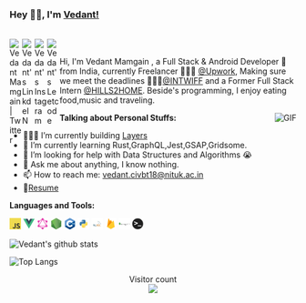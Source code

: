 ### Hey 👋🏽, I'm [Vedant!](https://vedantmamgain.github.io)

<br/>

<a href="https://twitter.com/MamgainVedant">
  <img align="left" alt="Vedant Mamgain | Twitter" width="22px" src="https://cdn.jsdelivr.net/npm/simple-icons@v3/icons/twitter.svg" />
</a>
<a href="https://www.linkedin.com/in/vedant-mamgain/">
  <img align="left" alt="Vedant's LinkdeIN" width="22px" src="https://cdn.jsdelivr.net/npm/simple-icons@v3/icons/linkedin.svg" />
</a>
<a href="https://www.instagram.com/vedantm.23/">
  <img align="left" alt="Vedant's Instagram" width="22px" src="https://cdn.jsdelivr.net/npm/simple-icons@v3/icons/instagram.svg" />
</a>
<a href="https://leetcode.com/vedutheboss/">
  <img align="left" alt="Vedant's Leetcode" width="22px" src="https://cdn.jsdelivr.net/npm/simple-icons@v3/icons/leetcode.svg" />
</a>

<br />

Hi, I'm Vedant Mamgain , a Full Stack & Android Developer 🚀 from India, currently Freelancer 👨🏽‍💻 [@Upwork](https://www.upwork.com/), Making sure we meet the deadlines 👨🏽‍💼[@INTWIFF](https://github.com/intwiff) and a Former Full Stack Intern [@HILLS2HOME](https://github.com/Hills2Home-Ashutosh). Beside's programming, I enjoy eating food,music and traveling.

  <img align="right" alt="GIF" src="https://media.giphy.com/media/YnkMcHgNIMW4Yfmjxr/giphy.gif" />
  
**Talking about Personal Stuffs:**

- 👨🏽‍💻 I’m currently building [Layers](https://github.com/Layers-Inc)
- 🌱 I’m currently learning Rust,GraphQL,Jest,GSAP,Gridsome.
- 🤔 I’m looking for help with Data Structures and Algorithms 😭
- 💬 Ask me about anything, I know nothing.
- 📫 How to reach me: vedant.civbt18@nituk.ac.in
- 📝[Resume](https://drive.google.com/file/d/1A6q9IahDN8o2JzoGgHj7Ae0Y1be-iNNy/view?usp=sharing)

**Languages and Tools:**

<code><img height="20" src="https://raw.githubusercontent.com/github/explore/80688e429a7d4ef2fca1e82350fe8e3517d3494d/topics/javascript/javascript.png"></code>
<code><img height="20" src="https://raw.githubusercontent.com/github/explore/80688e429a7d4ef2fca1e82350fe8e3517d3494d/topics/vue/vue.png"></code>
<code><img height="20" src="https://raw.githubusercontent.com/github/explore/5c058a388828bb5fde0bcafd4bc867b5bb3f26f3/topics/graphql/graphql.png"></code>
<code><img height="20" src="https://raw.githubusercontent.com/github/explore/80688e429a7d4ef2fca1e82350fe8e3517d3494d/topics/nodejs/nodejs.png"></code>
<code><img height="20" src="https://raw.githubusercontent.com/github/explore/80688e429a7d4ef2fca1e82350fe8e3517d3494d/topics/cpp/cpp.png"></code>
<code><img height="20" src="https://raw.githubusercontent.com/github/explore/80688e429a7d4ef2fca1e82350fe8e3517d3494d/topics/python/python.png"></code>
<code><img height="20" src="https://raw.githubusercontent.com/github/explore/80688e429a7d4ef2fca1e82350fe8e3517d3494d/topics/mysql/mysql.png"></code>
<code><img height="20" src="https://raw.githubusercontent.com/github/explore/80688e429a7d4ef2fca1e82350fe8e3517d3494d/topics/firebase/firebase.png"></code>
<code><img height="20" src="https://raw.githubusercontent.com/github/explore/80688e429a7d4ef2fca1e82350fe8e3517d3494d/topics/mongodb/mongodb.png"></code>
<code><img height="20" src="https://raw.githubusercontent.com/github/explore/80688e429a7d4ef2fca1e82350fe8e3517d3494d/topics/terminal/terminal.png"></code>

![Vedant's github stats](https://github-readme-stats.vercel.app/api?username=vedantmamgain&show_icons=true&hide_border=true)

![Top Langs](https://github-readme-stats.vercel.app/api/top-langs/?username=vedantmamgain)

<p align="center"> 
  Visitor count<br>
  <img src="https://profile-count.glitch.me/vedantmamgain/count" />
</p>
